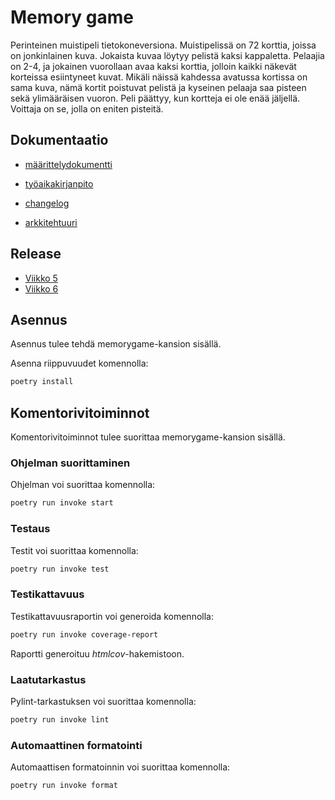 # Memory game

Perinteinen muistipeli tietokoneversiona. Muistipelissä on 72 korttia, joissa on jonkinlainen kuva. Jokaista kuvaa löytyy pelistä kaksi kappaletta. Pelaajia on 2-4, ja jokainen vuorollaan avaa kaksi korttia, jolloin kaikki näkevät korteissa esiintyneet kuvat. Mikäli näissä kahdessa avatussa kortissa on sama kuva, nämä kortit poistuvat pelistä ja kyseinen pelaaja saa pisteen sekä ylimääräisen vuoron. Peli päättyy, kun kortteja ei ole enää jäljellä. Voittaja on se, jolla on eniten pisteitä.

## Dokumentaatio

- [määrittelydokumentti](https://github.com/minttugomez/ot-harjoitustyo/tree/master/memory-game/dokumentaatio/maarittelydokumentti.md)

- [työaikakirjanpito](https://github.com/minttugomez/ot-harjoitustyo/tree/master/memory-game/dokumentaatio/tyoaikakirjanpito.md)

- [changelog](https://github.com/minttugomez/ot-harjoitustyo/tree/master/memory-game/dokumentaatio/changelog.md)

- [arkkitehtuuri](https://github.com/minttugomez/ot-harjoitustyo/tree/master/memory-game/dokumentaatio/arkkitehtuuri.md)

## Release

- [Viikko 5](https://github.com/minttugomez/ot-harjoitustyo/releases/tag/viikko5)
- [Viikko 6](https://github.com/minttugomez/ot-harjoitustyo/releases/tag/viikko6)

## Asennus

Asennus tulee tehdä memorygame-kansion sisällä.

Asenna riippuvuudet komennolla:

```bash
poetry install
```

## Komentorivitoiminnot

Komentorivitoiminnot tulee suorittaa memorygame-kansion sisällä.

### Ohjelman suorittaminen

Ohjelman voi suorittaa komennolla:

```bash
poetry run invoke start
```

### Testaus

Testit voi suorittaa komennolla:

```bash
poetry run invoke test
```

### Testikattavuus

Testikattavuusraportin voi generoida komennolla:

```bash
poetry run invoke coverage-report
```

Raportti generoituu _htmlcov_-hakemistoon.

### Laatutarkastus

Pylint-tarkastuksen voi suorittaa komennolla:

```bash
poetry run invoke lint
```

### Automaattinen formatointi

Automaattisen formatoinnin voi suorittaa komennolla:

```bash
poetry run invoke format
```
